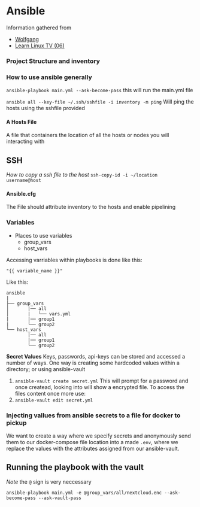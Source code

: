 # Ansible

Information gathered from
- [Wolfgang](https://www.youtube.com/watch?v=Z7p9-m4cimg&list=PLkxWXio1KmRoZd88WbrnSnQM5MJY5PjH2)
- [Learn Linux TV (06)](https://youtu.be/VANub3AhZpI)


### Project Structure and inventory

### How to use ansible generally

`ansible-playbook main.yml --ask-become-pass`
this will run the main.yml file

`ansible all --key-file ~/.ssh/sshfile -i inventory -m ping`
Will ping the hosts using the sshfile provided

#### A Hosts File
A file that containers the location of all the hosts or nodes you will interacting with

## SSH
*How to copy a ssh file to the host*
`ssh-copy-id -i ~/location username@host`

#### Ansible.cfg

The File should attribute inventory to the hosts and enable pipelining
### Variables
- Places to use variables
    - group_vars
    - host_vars

Accessing varriables within playbooks is done like this:

`"{{ variable_name }}"`

Like this:
```
ansible
|
├── group_vars
│       |── all
│       |   └── vars.yml
|       |── group1
|       └── group2
└── host_vars
        |── all
        |── group1
        └── group2
```

**Secret Values**
Keys, passwords, api-keys can be stored and accessed a number of ways.
One way is creating some hardcoded values within a directory; or using ansible-vault

1.  `ansible-vault create secret.yml` 
This will prompt for a password and once createad, looking into will show a encrypted file.
To access the files content once more use:
2. `ansible-vault edit secret.yml`


### Injecting vallues from ansible secrets to a file for docker to pickup
We want to create a way where we specify secrets and anonymously send them to our docker-compose file location into a made `.env`, where we replace the values with the attributes assigned from our ansible-vault.

## Running the playbook with the vault
*Note* the `@` sign is very neccessary 

`ansible-playbook main.yml -e @group_vars/all/nextcloud.enc --ask-become-pass --ask-vault-pass`